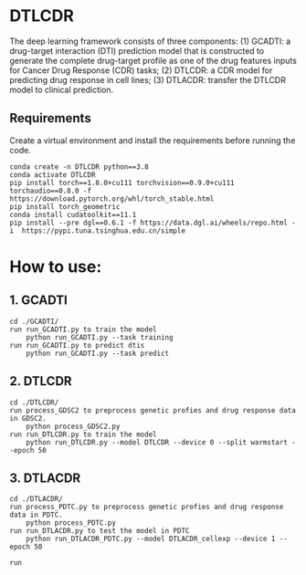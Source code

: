 # DTLCDR

The deep learning framework consists of three components: (1) GCADTI: a drug-target interaction (DTI) prediction model that is constructed to generate the complete drug-target profile as one of the drug features inputs for Cancer Drug Response (CDR) tasks; (2) DTLCDR: a CDR model for predicting drug response in cell lines; (3) DTLACDR: transfer the DTLCDR model to clinical prediction.


## Requirements

Create a virtual environment and install the requirements before running the code.

    conda create -n DTLCDR python==3.8
    conda activate DTLCDR
    pip install torch==1.8.0+cu111 torchvision==0.9.0+cu111 torchaudio==0.8.0 -f https://download.pytorch.org/whl/torch_stable.html
    pip install torch_geometric
    conda install cudatoolkit==11.1
    pip install --pre dgl==0.6.1 -f https://data.dgl.ai/wheels/repo.html -i  https://pypi.tuna.tsinghua.edu.cn/simple


# How to use:
## 1. GCADTI 
    cd ./GCADTI/
    run run_GCADTI.py to train the model
        python run_GCADTI.py --task training
    run run_GCADTI.py to predict dtis
        python run_GCADTI.py --task predict
            
## 2. DTLCDR
    cd ./DTLCDR/
    run process_GDSC2 to preprocess genetic profies and drug response data in GDSC2.
        python process_GDSC2.py 
    run run_DTLCDR.py to train the model
        python run_DTLCDR.py --model DTLCDR --device 0 --split warmstart --epoch 50
        
## 3. DTLACDR
    cd ./DTLACDR/
    run process_PDTC.py to preprocess genetic profies and drug response data in PDTC.
        python process_PDTC.py
    run run_DTLACDR.py to test the model in PDTC
        python run_DTLACDR_PDTC.py --model DTLACDR_cellexp --device 1 --epoch 50
        
    run 
    
    
